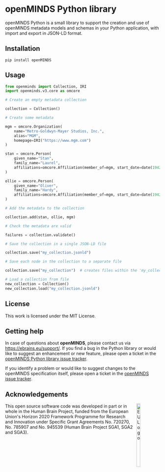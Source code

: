 # openMINDS Python library

openMINDS Python is a small library to support the creation and use of openMINDS metadata models and schemas in your Python application, with import and export in JSON-LD format.

## Installation

```
pip install openMINDS
```

## Usage

``` python
from openminds import Collection, IRI
import openminds.v3.core as omcore

# Create an empty metadata collection

collection = Collection()

# Create some metadata

mgm = omcore.Organization(
    name="Metro-Goldwyn-Mayer Studios, Inc.",
    alias="MGM",
    homepage=IRI("https://www.mgm.com")
)

stan = omcore.Person(
    given_name="Stan",
    family_name="Laurel",
    affiliations=omcore.Affiliation(member_of=mgm, start_date=date(1942, 1, 1))
)

ollie = omcore.Person(
    given_name="Oliver",
    family_name="Hardy",
    affiliations=omcore.Affiliation(member_of=mgm, start_date=date(1942, 1, 1))
)

# Add the metadata to the collection

collection.add(stan, ollie, mgm)

# Check the metadata are valid

failures = collection.validate()

# Save the collection in a single JSON-LD file

collection.save("my_collection.jsonld")

# Save each node in the collection to a separate file

collection.save("my_collection")  # creates files within the 'my_collection' directory

# Load a collection from file
new_collection = Collection()
new_collection.load("my_collection.jsonld")
```

## License

This work is licensed under the MIT License.

## Getting help

In case of questions about **openMINDS**, please contact us via https://ebrains.eu/support/.
If you find a bug in the Python library or would like to suggest an enhancement or new feature,
please open a ticket in the [openMINDS Python library issue tracker](https://github.com/openMetadataInitiative/openMINDS_Python/issues).

If you identify a problem or would like to suggest changes to the openMINDS specification itself,
please open a ticket in the [openMINDS issue tracker](https://github.com/openMetadataInitiative/openMINDS/issues).

## Acknowledgements

<div><img src="https://www.braincouncil.eu/wp-content/uploads/2018/11/wsi-imageoptim-EU-Logo.jpg" alt="EU Logo" height="23%" width="15%" align="right" style="margin-left: 10px"></div>

This open source software code was developed in part or in whole in the Human Brain Project, funded from the European Union's Horizon 2020 Framework Programme for Research and Innovation under Specific Grant Agreements No. 720270, No. 785907 and No. 945539 (Human Brain Project SGA1, SGA2 and SGA3).

